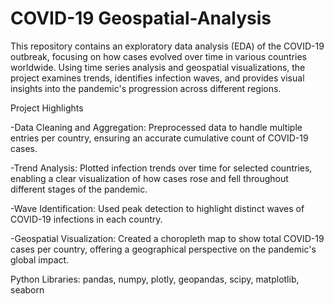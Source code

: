 # COVID-19 Geospatial-Analysis
This repository contains an exploratory data analysis (EDA) of the COVID-19 outbreak, focusing on how cases evolved over time in various countries worldwide. Using time series analysis and geospatial visualizations, the project examines trends, identifies infection waves, and provides visual insights into the pandemic's progression across different regions.

Project Highlights

-Data Cleaning and Aggregation: Preprocessed data to handle multiple entries per country, ensuring an accurate cumulative count of COVID-19 cases.

-Trend Analysis: Plotted infection trends over time for selected countries, enabling a clear visualization of how cases rose and fell throughout different stages of the pandemic.

-Wave Identification: Used peak detection to highlight distinct waves of COVID-19 infections in each country.

-Geospatial Visualization: Created a choropleth map to show total COVID-19 cases per country, offering a geographical perspective on the pandemic's global impact.

Python Libraries: pandas, numpy, plotly, geopandas, scipy, matplotlib, seaborn

